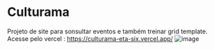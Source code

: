 # Culturama
Projeto de site para sonsultar eventos e também treinar grid template. 
Acesse pelo vercel : https://culturama-eta-six.vercel.app/
![image](https://github.com/SaimonCosta/Culturama/assets/132319798/cee5712a-de16-4b2d-87d6-7a4f0d3d49e9)
